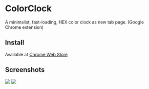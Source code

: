 # ColorClock
A minimalist, fast-loading, HEX color clock as new tab page. (Google Chrome extension)

## Install
Available at [Chrome Web Store](https://chrome.google.com/webstore/detail/new-tab-color-clock/dfkbogglcileimhledhafjnggcjfkgkj)

## Screenshots
![](http://i.imgur.com/B6foUBk.png)
![](http://i.imgur.com/6XCodRl.jpg)